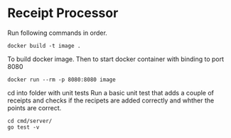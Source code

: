 # Receipt Processor

Run following commands in order.
```shell script
docker build -t image .
```

To build docker image. Then to start docker container with binding to port 8080

```shell script
docker run --rm -p 8080:8080 image
```

cd into folder with unit tests
Run a basic unit test that adds a couple of receipts and checks if the recipets are added correctly and whther the points are correct.

```shell script
cd cmd/server/
go test -v
```

